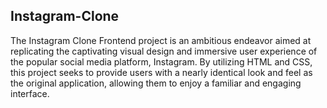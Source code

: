 <h2>Instagram-Clone</h2>

The Instagram Clone Frontend project is an ambitious endeavor aimed at replicating the captivating visual design and immersive user experience of the popular social media platform, Instagram. By utilizing HTML and CSS, this project seeks to provide users with a nearly identical look and feel as the original application, allowing them to enjoy a familiar and engaging interface.
